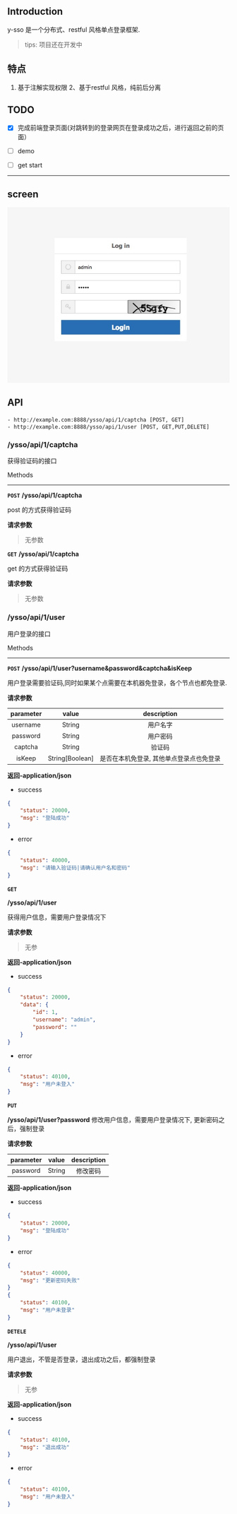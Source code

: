 ## Introduction
y-sso 是一个分布式、restful 风格单点登录框架.

> tips: 项目还在开发中


## 特点

1. 基于注解实现权限
2、基于restful 风格，纯前后分离



## TODO
 

* [x] 完成前端登录页面(对跳转到的登录网页在登录成功之后，进行返回之前的页面）
* [ ] demo
* [ ] get start


***

## screen

![](doc/img/1.png)

## API


	- http://example.com:8888/ysso/api/1/captcha [POST, GET]
	- http://example.com:8888/ysso/api/1/user [POST, GET,PUT,DELETE]

### /ysso/api/1/captcha
获得验证码的接口

Methods
***

**`POST`**
**/ysso/api/1/captcha**

post 的方式获得验证码

**请求参数**

> 无参数


**`GET`**
**/ysso/api/1/captcha**

get 的方式获得验证码

**请求参数**

> 无参数

### /ysso/api/1/user
用户登录的接口

Methods
***

**`POST`**
**/ysso/api/1/user?username&password&captcha&isKeep**

用户登录需要验证码,同时如果某个点需要在本机器免登录，各个节点也都免登录.

**请求参数**

| parameter | value | description |
| :-: | :-: | :-: |
| username | String | 用户名字 |
| password | String | 用户密码 |
| captcha | String | 验证码 |
| isKeep | String[Boolean] | 是否在本机免登录, 其他单点登录点也免登录 |

**返回-application/json**

- success

```json
{
    "status": 20000,
    "msg": "登陆成功"
}
```
- error

```json
{
    "status": 40000,
    "msg": "请输入验证码|请确认用户名和密码"
}
```


**`GET`**

**/ysso/api/1/user**

获得用户信息，需要用户登录情况下

**请求参数**

> 无参

**返回-application/json**

- success

```json
{
    "status": 20000,
    "data": {
        "id": 1,
        "username": "admin",
        "password": ""
    }
}
```

- error

```json
{
    "status": 40100,
    "msg": "用户未登入"
}
```

**`PUT`**

**/ysso/api/1/user?password**
修改用户信息，需要用户登录情况下, 更新密码之后，强制登录

**请求参数**

| parameter | value | description |
| :-: | :-: | :-: |
| password | String | 修改密码 |


**返回-application/json**

- success

```json
{
    "status": 20000,
    "msg": "登陆成功"
}
```

- error

```json
{
    "status": 40000,
    "msg": "更新密码失败"
}
{
    "status": 40100,
    "msg": "用户未登录"
}
```



**`DETELE`**

**/ysso/api/1/user**

用户退出，不管是否登录，退出成功之后，都强制登录

**请求参数**

> 无参


**返回-application/json**

- success

```json
{
    "status": 40100,
    "msg": "退出成功"
}
```

- error

```json
{
    "status": 40100,
    "msg": "用户未登入"
}
```


